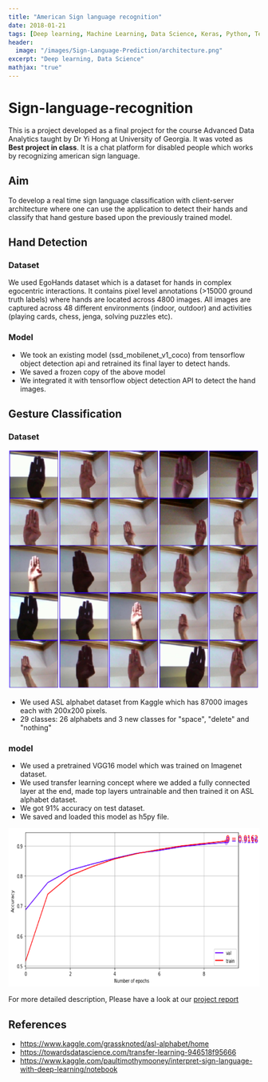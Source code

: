 ```yaml
---
title: "American Sign language recognition"
date: 2018-01-21
tags: [Deep learning, Machine Learning, Data Science, Keras, Python, Tensorflow, Computer Vision]
header:
  image: "/images/Sign-Language-Prediction/architecture.png"
excerpt: "Deep learning, Data Science"
mathjax: "true"
---
```

# Sign-language-recognition
This is a project developed as a final project for the course Advanced Data Analytics taught by Dr Yi Hong at University of Georgia. It was voted as **Best project in class**. It is a chat platform for disabled people which works by recognizing american sign language.

## Aim
To develop a real time sign language classification with client-server architecture where one can use the application to detect their hands and classify that hand gesture based upon the previously trained model.

## Hand Detection
### Dataset
We used EgoHands dataset which is a dataset for hands in complex egocentric interactions. It contains pixel level annotations (>15000 ground truth labels) where hands are located across 4800 images. All images are captured across 48 different environments (indoor, outdoor) and activities (playing cards, chess, jenga, solving puzzles etc).

### Model
* We took an existing model (ssd_mobilenet_v1_coco) from tensorflow object detection api and retrained its final layer to detect hands.
* We saved a frozen copy of the above model
* We integrated it with tensorflow object detection API to detect the hand images.

## Gesture Classification
### Dataset
<img src="https://github.com/ankit-vaghela30/sign-language-recognition/blob/master/example/hands.png">

* We used ASL alphabet dataset from Kaggle which has 87000 images each with 200x200 pixels.
* 29 classes: 26 alphabets and 3 new classes for "space", "delete" and "nothing"

### model
* We used a pretrained VGG16 model which was trained on Imagenet dataset.
* We used transfer learning concept where we added a fully connected layer at the end, made top layers untrainable and then trained it on ASL alphabet dataset.
* We got 91% accuracy on test dataset.
* We saved and loaded this model as h5py file.
<img src="https://github.com/ankit-vaghela30/sign-language-recognition/blob/master/example/training.png">

For more detailed description, Please have a look at our [project report](https://github.com/ankit-vaghela30/sign-language-recognition/blob/master/ADA_paper.pdf)

## References
* https://www.kaggle.com/grassknoted/asl-alphabet/home
* https://towardsdatascience.com/transfer-learning-946518f95666
* https://www.kaggle.com/paultimothymooney/interpret-sign-language-with-deep-learning/notebook 
